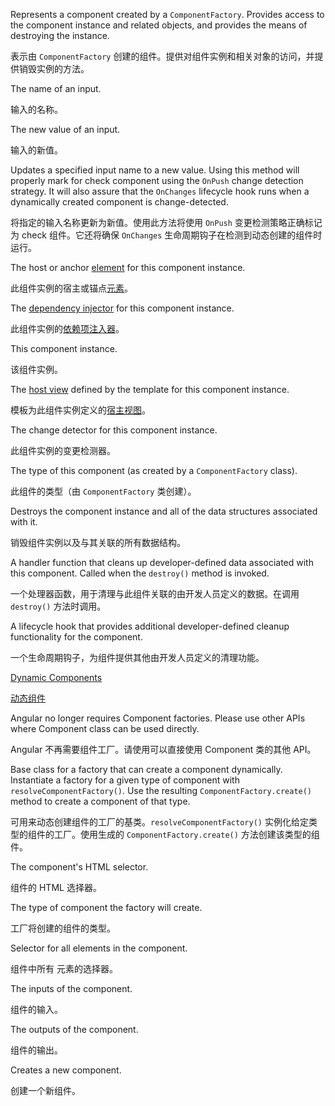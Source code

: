 Represents a component created by a `ComponentFactory`.
Provides access to the component instance and related objects,
and provides the means of destroying the instance.

表示由 `ComponentFactory` 创建的组件。提供对组件实例和相关对象的访问，并提供销毁实例的方法。

The name of an input.

输入的名称。

The new value of an input.

输入的新值。

Updates a specified input name to a new value. Using this method will properly mark for check
component using the `OnPush` change detection strategy. It will also assure that the
`OnChanges` lifecycle hook runs when a dynamically created component is change-detected.

将指定的输入名称更新为新值。使用此方法将使用 `OnPush` 变更检测策略正确标记为 check 组件。它还将确保 `OnChanges` 生命周期钩子在检测到动态创建的组件时运行。

The host or anchor [element](guide/glossary#element) for this component instance.

此组件实例的宿主或锚点[元素](guide/glossary#element)。

The [dependency injector](guide/glossary#injector) for this component instance.

此组件实例的[依赖项注入器](guide/glossary#injector)。

This component instance.

该组件实例。

The [host view](guide/glossary#view-hierarchy) defined by the template
for this component instance.

模板为此组件实例定义的[宿主视图](guide/glossary#view-tree)。

The change detector for this component instance.

此组件实例的变更检测器。

The type of this component \(as created by a `ComponentFactory` class\).

此组件的类型（由 `ComponentFactory` 类创建）。

Destroys the component instance and all of the data structures associated with it.

销毁组件实例以及与其关联的所有数据结构。

A handler function that cleans up developer-defined data
associated with this component. Called when the `destroy()` method is invoked.

一个处理器函数，用于清理与此组件关联的由开发人员定义的数据。在调用 `destroy()` 方法时调用。

A lifecycle hook that provides additional developer-defined cleanup
functionality for the component.

一个生命周期钩子，为组件提供其他由开发人员定义的清理功能。

[Dynamic Components](guide/dynamic-component-loader)

[动态组件](guide/dynamic-component-loader)

Angular no longer requires Component factories. Please use other APIs where
    Component class can be used directly.

Angular 不再需要组件工厂。请使用可以直接使用 Component 类的其他 API。

Base class for a factory that can create a component dynamically.
Instantiate a factory for a given type of component with `resolveComponentFactory()`.
Use the resulting `ComponentFactory.create()` method to create a component of that type.

可用来动态创建组件的工厂的基类。`resolveComponentFactory()`
实例化给定类型的组件的工厂。使用生成的 `ComponentFactory.create()` 方法创建该类型的组件。

The component's HTML selector.

组件的 HTML 选择器。

The type of component the factory will create.

工厂将创建的组件的类型。

Selector for all <ng-content> elements in the component.

组件中所有 <ng-content> 元素的选择器。

The inputs of the component.

组件的输入。

The outputs of the component.

组件的输出。

Creates a new component.

创建一个新组件。